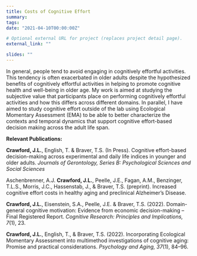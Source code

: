 ```yaml
---
title: Costs of Cognitive Effort
summary: 
tags:
date: "2021-04-10T00:00:00Z"

# Optional external URL for project (replaces project detail page).
external_link: ""

slides: ""
---
```


In general, people tend to avoid engaging in cognitively effortful activities. This tendency is often exacerbated in older adults despite the hypothesized benefits of cognitively effortful activities in helping to promote cognitive health and well-being in older age. My work is aimed at studying the subjective value that participants place on performing cognitively effortful activities and how this differs across different domains. In parallel, I have aimed to study cognitive effort outside of the lab using Ecological Momentary Assessment (EMA) to be able to better characterize the contexts and temporal dynamics that support cognitive effort-based decision making across the adult life span.

**Relevant Publications:**

**Crawford, J.L.**, English, T. & Braver, T.S. (In Press). Cognitive effort-based decision-making across experimental and daily life indices in younger and older adults. *Journals of Gerontology, Series B: Psychological Sciences and Social Sciences*

Aschenbrenner, A.J. **Crawford, J.L.**, Peelle, J.E., Fagan, A.M., Benzinger, T.L.S., Morris, J.C., Hassenstab, J., & Braver, T.S. (preprint). Increased cognitive effort costs in healthy aging and preclinical Alzheimer’s Disease.

**Crawford, J.L.**, Eisenstein, S.A., Peelle, J.E. & Braver, T.S. (2022). Domain-general cognitive motivation:
Evidence from economic decision-making – Final Registered Report. *Cognitive Research: Principles and Implications, 7*(1), 23.

**Crawford, J.L.**, English, T., & Braver, T.S. (2022). Incorporating Ecological Momentary Assessment into multimethod investigations of cognitive aging: Promise and practical considerations. *Psychology and Aging, 37*(1), 84–96.
